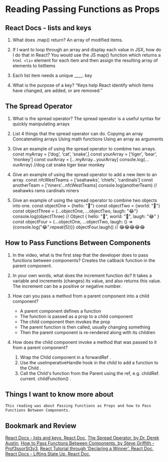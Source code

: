# Reading Passing Functions as Props

## React Docs - lists and keys

1. What does .map() return?
  An array of modified items.
2. If I want to loop through an array and display each value in JSX, how do I do that in React?
  You would use the JS map() function which returns a ``` html <li> ``` element for each item and then assign the resulting array of elements to listItems

3. Each list item needs a unique ____.
    key

4. What is the purpose of a key?
   “Keys help React identify which items have changed, are added, or are removed.”

## The Spread Operator

1. What is the spread operator?
    The spread operator is a useful syntax for quickly manipulating arrays

2. List 4 things that the spread operator can do.
    Copying an array
    Concatenating arrays
    Using math functions
    Using an array as arguments

3. Give an example of using the spread operator to combine two arrays.
    const myArray = [‘dog’, ‘cat’, ‘snake’,]
    const yourArray = [‘tiger’, ‘bear’, ‘monkey’]
    const ourArray = […myArray…yourArray]
    console.log(…ourArray) //dog cat snake tiger bear monkey

4. Give an example of using the spread operator to add a new item to an array.
    const nfcWestTeams = [‘seahawks’, ‘chiefs’, ‘cardinals’]
    const anotherTeam = [‘niners’…nfcWestTeams]
    console.log(anotherTeam) // seahawks rams cardinals niners

5. Give an example of using the spread operator to combine two objects into one.
    const objectOne = {hello: "🤪"}
    const objectTwo = {world: "🐻"}
    const objectThree = {...objectOne, ...objectTwo, laugh: "😂"}
    console.log(objectThree) // Object { hello: "🤪", world: "🐻", laugh: "😂" }
    const objectFour = {...objectOne, ...objectTwo, laugh: () => {console.log("😂".repeat(5))}}
    objectFour.laugh() // 😂😂😂😂😂

## How to Pass Functions Between Components

1. In the video, what is the first step that the developer does to pass functions between  components?
    Creates the callback function in the parent component.

2. In your own words, what does the increment function do?
    It takes a variable and increments (changes) its value, and also returns this value. The increment can be a positive or negative number.

3. How can you pass a method from a parent component into a child component?
    * A parent component defines a function
    * The function is passed as a prop to a child component
    * The child component then invokes the prop
    * The parent function is then called, usually changing something
    * Then the parent component is re-rendered along with its children

4. How does the child component invoke a method that was passed to it from a parent component?
    1. Wrap the Child component in a forwardRef .
    2. Use the useImperativeHandle hook in the child to add a function to the Child .
    3. Call the Child's function from the Parent using the ref, e.g. childRef. current. childFunction() .

## Things I want to know more about
    This reading was about Passing Functions as Props and how to Pass Functions Between Components.
## Bookmark and Review

[React Docs - lists and keys. React Doc](https://reactjs.org/docs/lists-and-keys.html),
[The Spread Operator. by Dr. Derek Austin](https://medium.com/coding-at-dawn/how-to-use-the-spread-operator-in-javascript-b9e4a8b06fab),
[How to Pass Functions Between Components. by Steve Griffith - Prof3ssorSt3v3](https://www.youtube.com/watch?v=c05OL7XbwXU),
[React Tutorial through ‘Declaring a Winner’. React Doc](https://reactjs.org/docs/handling-events.html),
[React Docs - Lifting State Up. React Doc](https://reactjs.org/docs/lifting-state-up.html),
